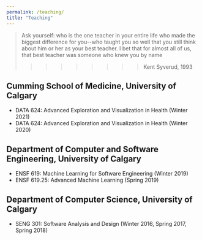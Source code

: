 ```yaml
---
permalink: /teaching/
title: "Teaching"
---
```


>Ask yourself: who is the one teacher in your entire life who made the biggest difference for you--who taught you so well that you still think about him or her as your best teacher. I bet that for almost all of us, that best teacher was someone who knew you by name
>
>>>>>>>>>Kent Syverud, 1993


## Cumming School of Medicine, University of Calgary 
- DATA 624: Advanced Exploration and Visualization in Health (Winter 2021)
- DATA 624: Advanced Exploration and Visualization in Health (Winter 2020)

## Department of Computer and Software Engineering, University of Calgary
- ENSF 619: Machine Learning for Software Engineering (Winter 2019)
- ENSF 619.25: Advanced Machine Learning (Spring 2019)

## Department of Computer Science, University of Calgary
- SENG 301: Software Analysis and Design (Winter 2016, Spring 2017, Spring 2018)
